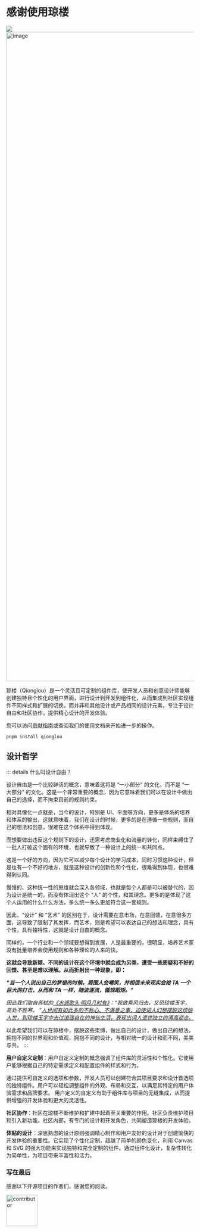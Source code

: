 # 感谢使用琼楼

<a href="https://qionglou.jiangxue.org/"><img src="https://github.com/jsrac/qionglou/assets/57232813/1ae5bbcb-62c2-4ccd-9637-429dbba9ad57"></a>
<img width="1745" alt="image" src="https://github.com/jsrac/qionglou/assets/57232813/8ce1fa91-24c5-449b-ab6e-6d5de33d8e40">

琼楼（Qionglou）是一个灵活且可定制的组件库，使开发人员和创意设计师能够创建独特且个性化的用户界面，进行设计到开发到组件化，从而集成到社区实现组件不同样式和扩展的切换。而并非和其他设计或产品相同的设计元素，专注于设计自由和社区协作，提供精心设计的开发体验。

您可以访问[贡献指南](dev_guides.md)或查阅我们的使用文档来开始进一步的操作。

```
pnpm install qionglou
```

## 设计哲学

::: details 什么叫设计自由？

设计自由是一个比较鲜活的概念，意味着这将是 “一小部分” 的文化，而不是 “一大部分” 的文化。这是一个非常重要的概念，因为它意味着我们可以在设计中做出自己的选择，而不拘束目前的规则约束。

相对具像化一点就是，当今的设计，特别是 UI、平面等方向，更多是体系的培养和体系的输出，这就意味着，我们在设计的时候，更多的是在遵循一些规则，而自己的想法和创意，很难在这个体系中得到体现。

而想要做出违反这个规则下的设计，还需考虑商业化和流量的转化，同样束缚住了一批人打破这个固有的环境，也就导致了一种设计上的统一和共同点。

这是一个好的方向，因为它可以减少每个设计的学习成本，同时习惯这种设计，但是也有一个不好的地方，就是这种设计的创新性和个性化，很难得到体现，也很难得到认同。

慢慢的、这种统一性的思维就会深入各领域，也就是每个人都是可以被替代的，因为设计是统一的，而没有体现出这个 “人” 的个性，和其理念。更多的是体现了这个人运用的什么什么方法，多么统一多么更加符合这一套规则。

因此，“设计” 和 “艺术” 的区别在于，设计需要在意市场，在意回馈，在意很多方面，这导致了限制了其发挥，而艺术，则是希望可以表达自己的想法和理念，具有个性，具有独特性，这就是设计自由的概念。

同样的，一个行业和一个领域要想得到发展，人是最重要的，很明显，培养艺术家没有批量培养会使用规则和各种理论的人来的快。

**这就会导致新颖、不同的设计在这个环境中就会成为另类，遭受一些质疑和不好的回馈、甚至是难以理解。从而折射出一种现象，即：**

_**“当一个人说出自己的梦想的时候，周围人会嘲笑，并相信未来现实会给 TA 一个巨大的打击，从而和 TA 一样，随波逐流，循规蹈矩。”**_

_因此我们取自苏轼的[《水调歌头·明月几时有》](https://zh.wikipedia.org/wiki/%E6%B0%B4%E8%B0%83%E6%AD%8C%E5%A4%B4)：“我欲乘风归去，又恐琼楼玉宇，高处不胜寒。 ”[人世间有如此多的不称心、不满意之事，迫使词人幻想摆脱这烦恼人世，到琼楼玉宇中去过逍遥自在的神仙生活，表现出词人遗世独立的清高姿态。](https://so.gushiwen.cn/shiwenv_632c5beb84eb.aspx)_

以此希望我们可以在琼楼中，摆脱这些束缚，做出自己的设计，做出自己的想法，拥抱不同的世界观和价值观，拥抱不同的设计，与相对统一的设计和而不同，美美与共。
:::

**用户自定义定制**：用户自定义定制的概念强调了组件库的灵活性和个性化。它使用户能够根据自己的特定需求定义和配置组件的样式和行为。

通过提供可自定义的选项和参数，开发人员可以创建符合其项目要求和设计首选项的独特组件。用户可以轻松调整组件的外观、布局和交互，以满足其特定的用户体验需求和品牌要求。 用户定义的自定义有助于组件库与项目的无缝集成，从而提供增强的开发体验和更大的灵活性。

**社区协作**：社区在琼楼不断维护和扩建中起着至关重要的作用。社区负责维护项目和引入新功能。社区内部，有专门的设计和开发角色，共同塑造琼楼的开发体验。

**体贴的设计**：深思熟虑的设计原则强调精心制作和用户友好的设计对于创建愉快的开发体验的重要性。它实现了个性化定制，超越了简单的颜色变化，利用 Canvas 和 SVG 的强大功能来实现独特和完全定制的组件。通过组件化设计，复杂性转化为简单性，为项目带来丰富性和活力。

### 写在最后

感谢以下开源项目的作者们，感谢您的阅读。

<a href="https://github.com/Jiangxue-team/qionglou/graphs/contributors">
  <img class="docs-con_size" src="https://contrib.rocks/image?repo=Jiangxue-team/qionglou" alt="contributor" />
</a>

<style>
.docs-con_size {
    width: 6em;
}
</style>
